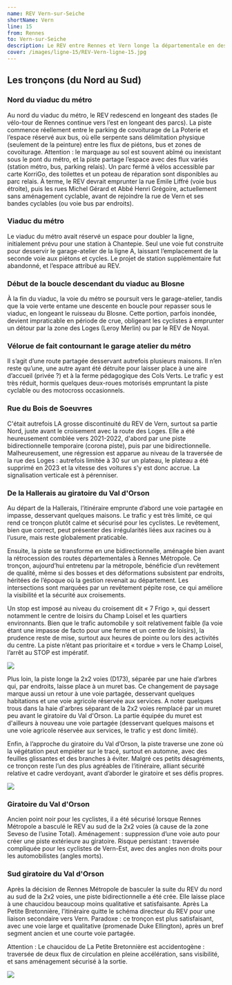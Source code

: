 ```yaml
---
name: REV Vern-sur-Seiche
shortName: Vern
line: 15
from: Rennes
to: Vern-sur-Seiche
description: Le REV entre Rennes et Vern longe la départementale en desservant le Val d'Orson. Il est prolongé par une liaison secondaire vers Saint Armel et Bourgbarré.
cover: /images/ligne-15/REV-Vern-ligne-15.jpg
---
```


## Les tronçons (du Nord au Sud)

### Nord du viaduc du métro


Au nord du viaduc du métro, le REV redescend en longeant des stades (le vélo-tour de Rennes continue vers l’est en longeant des parcs). La piste commence réellement entre le parking de covoiturage de La Poterie et l’espace réservé aux bus, où elle serpente sans délimitation physique (seulement de la peinture) entre les flux de piétons, bus et zones de covoiturage. Attention : le marquage au sol est souvent abîmé ou inexistant sous le pont du métro, et la piste partage l’espace avec des flux variés (station métro, bus, parking relais). Un parc fermé à vélos accessible par carte KorriGo, des toilettes et un poteau de réparation sont disponibles au parc relais.
À terme, le REV devrait emprunter la rue Emile Liffré (voie bus étroite), puis les rues Michel Gérard et Abbé Henri Grégoire, actuellement sans aménagement cyclable, avant de rejoindre la rue de Vern et ses bandes cyclables (ou voie bus par endroits).

### Viaduc du métro

Le viaduc du métro avait réservé un espace pour doubler la ligne, initialement prévu pour une station à Chantepie. Seul une voie fut construite pour desservir le garage-atelier de la ligne A, laissant l’emplacement de la seconde voie aux piétons et cycles. Le projet de station supplémentaire fut abandonné, et l’espace attribué au REV.

### Début de la boucle descendant du viaduc au Blosne

À la fin du viaduc, la voie du métro se poursuit vers le garage-atelier, tandis que la voie verte entame une descente en boucle pour repasser sous le viaduc, en longeant le ruisseau du Blosne. Cette portion, parfois inondée, devient impraticable en période de crue, obligeant les cyclistes à emprunter un détour par la zone des Loges (Leroy Merlin) ou par le REV de Noyal.

### Vélorue de fait contournant le garage atelier du métro

Il s’agit d’une route partagée desservant autrefois plusieurs maisons. Il n’en reste qu’une, une autre ayant été détruite pour laisser place à une aire d’accueil (privée ?) et à la ferme pédagogique des Cols Verts. Le trafic y est très réduit, hormis quelques deux-roues motorisés empruntant la piste cyclable ou des motocross occasionnels.

### Rue du Bois de Soeuvres

C'était autrefois LA grosse discontinuité du REV de Vern, surtout sa partie Nord, juste avant le croisement avec la route des Loges.
Elle a été heureusement comblée vers 2021-2022, d'abord par une piste bidirectionnelle temporaire (corona piste), puis par une bidirectionnelle.
Malheureusement, une régression est apparue au niveau de la traversée de la rue des Loges : autrefois limitée à 30 sur un plateau, le plateau a été supprimé en 2023 et la vitesse des voitures s'y est donc accrue. La signalisation verticale est à pérenniser.

### De la Hallerais au giratoire du Val d'Orson

Au départ de la Hallerais, l’itinéraire emprunte d’abord une voie partagée en impasse, desservant quelques maisons. Le trafic y est très limité, ce qui rend ce tronçon plutôt calme et sécurisé pour les cyclistes. Le revêtement, bien que correct, peut présenter des irrégularités liées aux racines ou à l’usure, mais reste globalement praticable.

Ensuite, la piste se transforme en une bidirectionnelle, aménagée bien avant la rétrocession des routes départementales à Rennes Métropole. Ce tronçon, aujourd’hui entretenu par la métropole, bénéficie d’un revêtement de qualité, même si des bosses et des déformations subsistent par endroits, héritées de l’époque où la gestion revenait au département. Les intersections sont marquées par un revêtement pépite rose, ce qui améliore la visibilité et la sécurité aux croisements.

Un stop est imposé au niveau du croisement dit « 7 Frigo », qui dessert notamment le centre de loisirs du Champ Loisel et les quartiers environnants. Bien que le trafic automobile y soit relativement faible (la voie étant une impasse de facto pour une ferme et un centre de loisirs), la prudence reste de mise, surtout aux heures de pointe ou lors des activités du centre. La piste n’étant pas prioritaire  et « tordue » vers le Champ Loisel,  l’arrêt au STOP est impératif.

![](/images/ligne-15/REV-Vern-ligne-15-champ-loisel.jpg)

Plus loin, la piste longe la 2x2 voies (D173), séparée par une haie d’arbres qui, par endroits, laisse place à un muret bas. Ce changement de paysage marque aussi un retour à une voie partagée, desservant quelques habitations et une voie agricole réservée aux services. A noter quelques trous dans la haie d'arbres séparant de la 2x2 voies remplacé par un muret peu avant le giratoire du Val d'Orson. La partie équipée du muret est d'ailleurs à nouveau une voie partagée (desservant quelques maisons et une voie agricole réservée aux services, le trafic y est donc limité).

Enfin, à l’approche du giratoire du Val d’Orson, la piste traverse une zone où la végétation peut empiéter sur le tracé, surtout en automne, avec des feuilles glissantes et des branches à éviter. Malgré ces petits désagréments, ce tronçon reste l’un des plus agréables de l’itinéraire, alliant sécurité relative et cadre verdoyant, avant d’aborder le giratoire et ses défis propres.

![](/images/ligne-15/REV-Vern-ligne-15-avant-val-dorson-giratoire.jpg)

### Giratoire du Val d'Orson

Ancien point noir pour les cyclistes, il a été sécurisé lorsque Rennes Métropole a basculé le REV au sud de la 2x2 voies (à cause de la zone Seveso de l’usine Total). Aménagement : suppression d’une voie auto pour créer une piste extérieure au giratoire. Risque persistant : traversée compliquée pour les cyclistes de Vern-Est, avec des angles non droits pour les automobilistes (angles morts).

### Sud giratoire du Val d'Orson

Après la décision de Rennes Métropole de basculer la suite du REV du nord au sud de la 2x2 voies, une piste bidirectionnelle a été crée. Elle laisse place à une chaucidou beaucoup moins qualitative et satisfaisante. Après La Petite Bretonnière, l’itinéraire quitte le schéma directeur du REV pour une liaison secondaire vers Vern. Paradoxe : ce tronçon est plus satisfaisant, avec une voie large et qualitative (promenade Duke Ellington), après un bref segment ancien et une courte voie partagée.

Attention : Le chaucidou de La Petite Bretonnière est accidentogène : traversée de deux flux de circulation en pleine accélération, sans visibilité, et sans aménagement sécurisé à la sortie.

![](/images/ligne-15/REV-Vern-ligne-15-Bretonniere.jpg)
